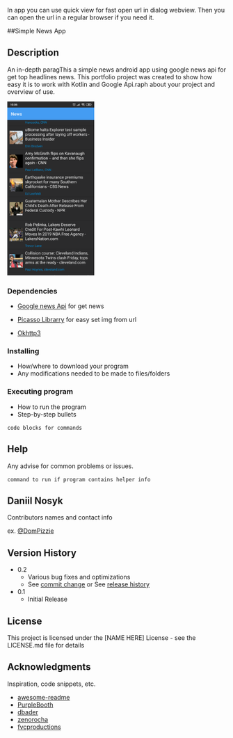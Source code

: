




In app you can use quick view for fast open url in dialog webview. Then you can open the url in a regular browser if you need it.

##Simple News App

## Description

An in-depth paragThis a simple news android app using google news api for get top headlines news. This portfolio project was created to show how easy it is to work with Kotlin and Google Api.raph about your project and overview of use.

<p align="left">
  <img src="app/src/main/assets/screen1.png" width="200" title="hover text">
</p>

### Dependencies

* [Google news Api](https://newsapi.org/s/google-news-api) 
for get news

* [Picasso Librarry](https://github.com/square/picasso) 
for easy set img from url

* [Okhttp3](https://github.com/square/okhttp/tree/master/okhttp/src/main/java/okhttp3) 


### Installing

* How/where to download your program
* Any modifications needed to be made to files/folders

### Executing program

* How to run the program
* Step-by-step bullets
```
code blocks for commands
```

## Help

Any advise for common problems or issues.
```
command to run if program contains helper info
```

## Daniil Nosyk

Contributors names and contact info

ex. [@DomPizzie](https://twitter.com/dompizzie)

## Version History

* 0.2
    * Various bug fixes and optimizations
    * See [commit change]() or See [release history]()
* 0.1
    * Initial Release

## License

This project is licensed under the [NAME HERE] License - see the LICENSE.md file for details

## Acknowledgments

Inspiration, code snippets, etc.
* [awesome-readme](https://github.com/matiassingers/awesome-readme)
* [PurpleBooth](https://gist.github.com/PurpleBooth/109311bb0361f32d87a2)
* [dbader](https://github.com/dbader/readme-template)
* [zenorocha](https://gist.github.com/zenorocha/4526327)
* [fvcproductions](https://gist.github.com/fvcproductions/1bfc2d4aecb01a834b46)
